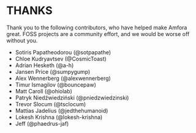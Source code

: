 # THANKS

Thank you to the following contributors, who have helped make Amfora great. FOSS projects are a community effort, and we would be worse off without you.

- Sotiris Papatheodorou (@sotpapathe)
- Chloe Kudryavtsev (@CosmicToast)
- Adrian Hesketh (@a-h)
- Jansen Price (@sumpygump)
- Alex Wennerberg (@alexwennerberg)
- Timur Ismagilov (@bouncepaw)
- Matt Caroll (@ohiolab)
- Patryk Niedźwiedziński (@pniedzwiedzinski)
- Trevor Slocum (@tsclocum)
- Mattias Jadelius (@jedthehumanoid)
- Lokesh Krishna (@lokesh-krishna)
- Jeff (@phaedrus-jaf)
